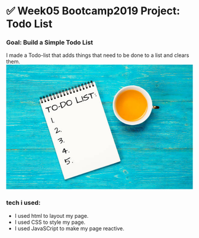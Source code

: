 # ✅ Week05 Bootcamp2019 Project: Todo List

### Goal: Build a Simple Todo List
I made a Todo-list that adds things that need to be done to a list and clears them.
![todo-list](ToDoList/image/todolist.png)
### tech i used:

- I used html to layout my page.
- I used CSS to style my page.
- I used JavaSCript to make my page reactive.
